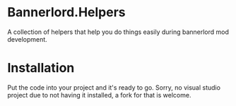 # Bannerlord.Helpers
A collection of helpers that help you do things easily during bannerlord mod development.

# Installation

Put the code into your project and it's ready to go. Sorry, no visual studio project due to not having it installed, a fork for that is welcome.
